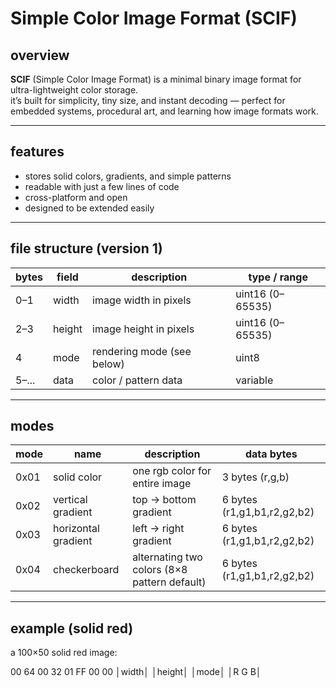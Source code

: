 # Simple Color Image Format (SCIF)

## overview
**SCIF** (Simple Color Image Format) is a minimal binary image format for ultra-lightweight color storage.  
it’s built for simplicity, tiny size, and instant decoding — perfect for embedded systems, procedural art, and learning how image formats work.

---

## features
- stores solid colors, gradients, and simple patterns  
- readable with just a few lines of code  
- cross-platform and open  
- designed to be extended easily  

---

## file structure (version 1)

| bytes | field   | description                     | type / range     |
|--------|----------|----------------------------------|------------------|
| 0–1    | width    | image width in pixels           | uint16 (0–65535) |
| 2–3    | height   | image height in pixels          | uint16 (0–65535) |
| 4      | mode     | rendering mode (see below)      | uint8            |
| 5–...  | data     | color / pattern data            | variable         |

---

## modes

| mode | name               | description                                  | data bytes |
|------|--------------------|----------------------------------------------|-------------|
| 0x01 | solid color        | one rgb color for entire image               | 3 bytes (r,g,b) |
| 0x02 | vertical gradient  | top → bottom gradient                        | 6 bytes (r1,g1,b1,r2,g2,b2) |
| 0x03 | horizontal gradient| left → right gradient                        | 6 bytes (r1,g1,b1,r2,g2,b2) |
| 0x04 | checkerboard       | alternating two colors (8×8 pattern default) | 6 bytes (r1,g1,b1,r2,g2,b2) |

---

## example (solid red)
a 100×50 solid red image:

00 64 00 32 01 FF 00 00
│width│ │height│ │mode│ │R G B│